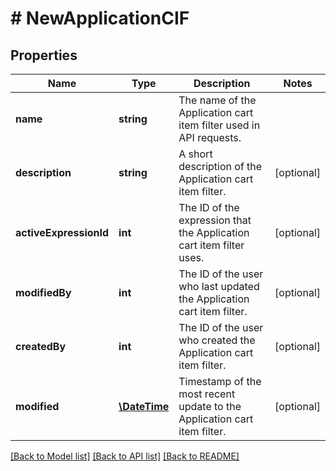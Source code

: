 # # NewApplicationCIF

## Properties

Name | Type | Description | Notes
------------ | ------------- | ------------- | -------------
**name** | **string** | The name of the Application cart item filter used in API requests. | 
**description** | **string** | A short description of the Application cart item filter. | [optional] 
**activeExpressionId** | **int** | The ID of the expression that the Application cart item filter uses. | [optional] 
**modifiedBy** | **int** | The ID of the user who last updated the Application cart item filter. | [optional] 
**createdBy** | **int** | The ID of the user who created the Application cart item filter. | [optional] 
**modified** | [**\DateTime**](\DateTime.md) | Timestamp of the most recent update to the Application cart item filter. | [optional] 

[[Back to Model list]](../../README.md#documentation-for-models) [[Back to API list]](../../README.md#documentation-for-api-endpoints) [[Back to README]](../../README.md)


